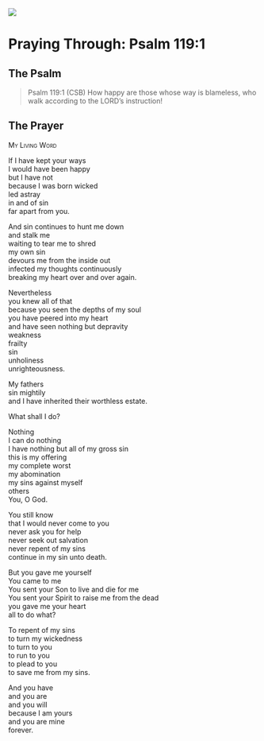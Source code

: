 <img class="intro-right" src="/images/art-paris-psalter.jpg">

# Praying Through: Psalm 119:1

## The Psalm

>Psalm 119:1 (CSB) How happy are those whose way is blameless, who walk according to the LORD’s instruction!

## The Prayer

<div style="font-variant: small-caps;">
My Living Word
</div>

If I have kept your ways  
  I would have been happy  
  but I have not  
  because I was born wicked  
  led astray  
  in and of sin  
  far apart from you.

And sin continues to hunt me down  
  and stalk me  
  waiting to tear me to shred  
  my own sin  
  devours me from the inside out  
  infected my thoughts continuously  
  breaking my heart over and over again.

Nevertheless  
  you knew all of that  
  because you seen the depths of my soul  
  you have peered into my heart  
  and have seen nothing but depravity  
  weakness  
  frailty  
  sin  
  unholiness  
  unrighteousness.

My fathers  
  sin mightily  
  and I have inherited their worthless estate.

What shall I do?

Nothing  
  I can do nothing  
  I have nothing but all of my gross sin  
  this is my offering  
  my complete worst  
  my abomination  
  my sins against myself  
  others  
  You, O God.

You still know  
  that I would never come to you  
  never ask you for help  
  never seek out salvation  
  never repent of my sins  
  continue in my sin unto death.

But you gave me yourself  
  You came to me  
  You sent your Son to live and die for me  
  You sent your Spirit to raise me from the dead  
  you gave me your heart  
  all to do what?

To repent of my sins  
  to turn my wickedness  
  to turn to you  
  to run to you  
  to plead to you  
  to save me from my sins.

And you have  
  and you are  
  and you will  
  because I am yours  
  and you are mine  
  forever.
